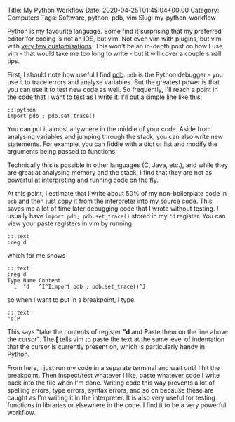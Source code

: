 Title: My Python Workflow
Date: 2020-04-25T01:45:04+00:00
Category: Computers
Tags: Software, python, pdb, vim
Slug: my-python-workflow

Python is my favourite language. Some find it surprising that my preferred
editor for coding is not an IDE, but vim. Not even vim with plugins, but vim
with [very few customisations][1]. This won't be an in-depth post on how I use
vim - that would take me too long to write - but it will cover a couple small
tips.

First, I should note how useful I find [pdb][2]. `pdb` is the Python debugger -
you use it to trace errors and analyse variables. But the greatest power is
that you can use it to test new code as well. So frequently, I'll reach a point
in the code that I want to test as I write it. I'll put a simple line like
this:

    :::python
    import pdb ; pdb.set_trace()

You can put it almost anywhere in the middle of your code. Aside from analysing
variables and jumping through the stack, you can also write new statements. For
example, you can fiddle with a dict or list and modify the arguments being
passed to functions.

Technically this is possible in other languages (C, Java, etc.), and while they
are great at analysing memory and the stack, I find that they are not as
powerful at interpreting and running code on the fly.

At this point, I estimate that I write about 50% of my non-boilerplate code in
`pdb` and then just copy it from the interpreter into my source code. This
saves me a lot of time later debugging code that I wrote without testing. I
usually have `import pdb; pdb.set_trace()` stored in my `"d` register. You can
view your paste registers in vim by running

    :::text
    :reg d

which for me shows

    :::text
    :reg d
    Type Name Content
      l  "d   ^I^Iimport pdb ; pdb.set_trace()^J

so when I want to put in a breakpoint, I type

    :::text
    "d[P

This says "take the contents of register **"d** and **P**aste them on the line
above the cursor". The **[** tells vim to paste the text at the same level of
indentation that the cursor is currently present on, which is particularly
handy in Python.

From here, I just run my code in a separate terminal and wait until I hit the
breakpoint. Then inspect/test whatever I like, paste whatever code I write back
into the file when I'm done. Writing code this way prevents a lot of spelling
errors, type errors, syntax errors, and so on because these are caught as I'm
writing it in the interpreter. It is also very useful for testing functions in
libraries or elsewhere in the code. I find it to be a very powerful workflow.

[1]: my-vimrc.html
[2]: https://docs.python.org/3/library/pdb.html

